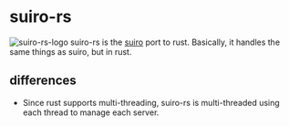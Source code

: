 # suiro-rs
![suiro-rs-logo](https://github.com/noreplydev/suiro-rs/blob/assets/Screenshot%202023-10-18%20at%2021.29.19.png?raw=true)
suiro-rs is the [suiro](https://github.com/noreplydev/suiro) port to rust. Basically, it handles the same things as suiro, but in rust. 

## differences
- Since rust supports multi-threading, suiro-rs is multi-threaded using each thread to manage each server.